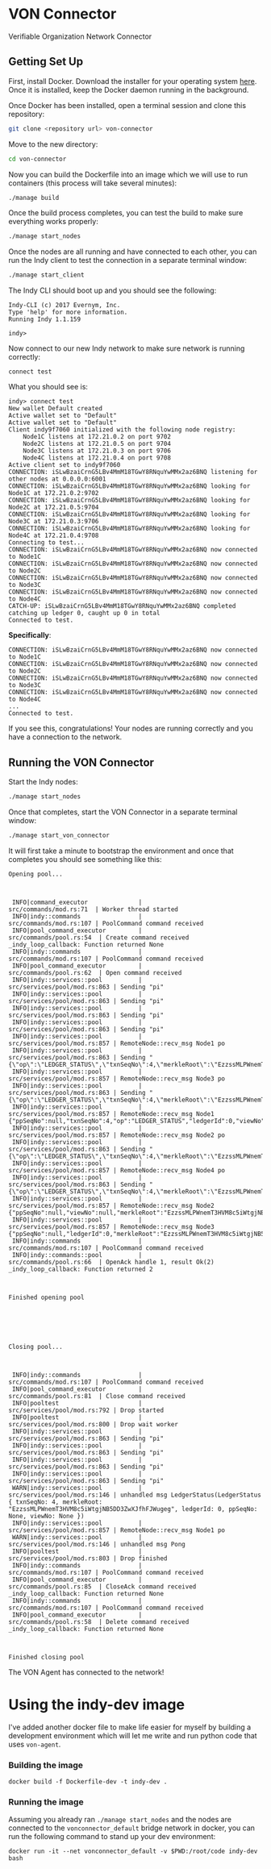 # VON Connector

Verifiable Organization Network Connector

## Getting Set Up

First, install Docker. Download the installer for your operating system [here](https://store.docker.com/search?type=edition&offering=community). Once it is installed, keep the Docker daemon running in the background.

Once Docker has been installed, open a terminal session and clone this repository:

```bash
git clone <repository url> von-connector
```

Move to the new directory:

```bash
cd von-connector
```

Now you can build the Dockerfile into an image which we will use to run containers (this process will take several minutes):

```bash
./manage build
```

Once the build process completes, you can test the build to make sure everything works properly:

```bash
./manage start_nodes
```

Once the nodes are all running and have connected to each other, you can run the Indy client to test the connection in a separate terminal window:

```bash
./manage start_client
```

The Indy CLI should boot up and you should see the following:

```
Indy-CLI (c) 2017 Evernym, Inc.
Type 'help' for more information.
Running Indy 1.1.159

indy>
```

Now connect to our new Indy network to make sure network is running correctly:

```
connect test
```

What you should see is:

```
indy> connect test
New wallet Default created
Active wallet set to "Default"
Active wallet set to "Default"
Client indy9f7060 initialized with the following node registry:
    Node1C listens at 172.21.0.2 on port 9702
    Node2C listens at 172.21.0.5 on port 9704
    Node3C listens at 172.21.0.3 on port 9706
    Node4C listens at 172.21.0.4 on port 9708
Active client set to indy9f7060
CONNECTION: iSLwBzaiCrnG5LBv4MmM18TGwY8RNquYwMMx2az6BNQ listening for other nodes at 0.0.0.0:6001
CONNECTION: iSLwBzaiCrnG5LBv4MmM18TGwY8RNquYwMMx2az6BNQ looking for Node1C at 172.21.0.2:9702
CONNECTION: iSLwBzaiCrnG5LBv4MmM18TGwY8RNquYwMMx2az6BNQ looking for Node2C at 172.21.0.5:9704
CONNECTION: iSLwBzaiCrnG5LBv4MmM18TGwY8RNquYwMMx2az6BNQ looking for Node3C at 172.21.0.3:9706
CONNECTION: iSLwBzaiCrnG5LBv4MmM18TGwY8RNquYwMMx2az6BNQ looking for Node4C at 172.21.0.4:9708
Connecting to test...
CONNECTION: iSLwBzaiCrnG5LBv4MmM18TGwY8RNquYwMMx2az6BNQ now connected to Node1C
CONNECTION: iSLwBzaiCrnG5LBv4MmM18TGwY8RNquYwMMx2az6BNQ now connected to Node2C
CONNECTION: iSLwBzaiCrnG5LBv4MmM18TGwY8RNquYwMMx2az6BNQ now connected to Node3C
CONNECTION: iSLwBzaiCrnG5LBv4MmM18TGwY8RNquYwMMx2az6BNQ now connected to Node4C
CATCH-UP: iSLwBzaiCrnG5LBv4MmM18TGwY8RNquYwMMx2az6BNQ completed catching up ledger 0, caught up 0 in total
Connected to test.
```

**Specifically**:

```
CONNECTION: iSLwBzaiCrnG5LBv4MmM18TGwY8RNquYwMMx2az6BNQ now connected to Node1C
CONNECTION: iSLwBzaiCrnG5LBv4MmM18TGwY8RNquYwMMx2az6BNQ now connected to Node2C
CONNECTION: iSLwBzaiCrnG5LBv4MmM18TGwY8RNquYwMMx2az6BNQ now connected to Node3C
CONNECTION: iSLwBzaiCrnG5LBv4MmM18TGwY8RNquYwMMx2az6BNQ now connected to Node4C
...
Connected to test.
```

If you see this, congratulations! Your nodes are running correctly and you have a connection to the network.

## Running the VON Connector

Start the Indy nodes:

```bash
./manage start_nodes
```

Once that completes, start the VON Connector in a separate terminal window:

```bash
./manage start_von_connector
```

It will first take a minute to bootstrap the environment and once that completes you should see something like this:

```
Opening pool...



 INFO|command_executor              |                src/commands/mod.rs:71  | Worker thread started
 INFO|indy::commands                |                src/commands/mod.rs:107 | PoolCommand command received
 INFO|pool_command_executor         |               src/commands/pool.rs:54  | Create command received
_indy_loop_callback: Function returned None
 INFO|indy::commands                |                src/commands/mod.rs:107 | PoolCommand command received
 INFO|pool_command_executor         |               src/commands/pool.rs:62  | Open command received
 INFO|indy::services::pool          |           src/services/pool/mod.rs:863 | Sending "pi"
 INFO|indy::services::pool          |           src/services/pool/mod.rs:863 | Sending "pi"
 INFO|indy::services::pool          |           src/services/pool/mod.rs:863 | Sending "pi"
 INFO|indy::services::pool          |           src/services/pool/mod.rs:863 | Sending "pi"
 INFO|indy::services::pool          |           src/services/pool/mod.rs:857 | RemoteNode::recv_msg Node1 po
 INFO|indy::services::pool          |           src/services/pool/mod.rs:863 | Sending "{\"op\":\"LEDGER_STATUS\",\"txnSeqNo\":4,\"merkleRoot\":\"EzzssMLPWnemT3HVM8c5iWtgjNB5DD3ZwXJfhFJWugeg\",\"ledgerId\":0,\"ppSeqNo\":null,\"viewNo\":null}"
 INFO|indy::services::pool          |           src/services/pool/mod.rs:857 | RemoteNode::recv_msg Node3 po
 INFO|indy::services::pool          |           src/services/pool/mod.rs:863 | Sending "{\"op\":\"LEDGER_STATUS\",\"txnSeqNo\":4,\"merkleRoot\":\"EzzssMLPWnemT3HVM8c5iWtgjNB5DD3ZwXJfhFJWugeg\",\"ledgerId\":0,\"ppSeqNo\":null,\"viewNo\":null}"
 INFO|indy::services::pool          |           src/services/pool/mod.rs:857 | RemoteNode::recv_msg Node1 {"ppSeqNo":null,"txnSeqNo":4,"op":"LEDGER_STATUS","ledgerId":0,"viewNo":null,"merkleRoot":"EzzssMLPWnemT3HVM8c5iWtgjNB5DD3ZwXJfhFJWugeg"}
 INFO|indy::services::pool          |           src/services/pool/mod.rs:857 | RemoteNode::recv_msg Node2 po
 INFO|indy::services::pool          |           src/services/pool/mod.rs:863 | Sending "{\"op\":\"LEDGER_STATUS\",\"txnSeqNo\":4,\"merkleRoot\":\"EzzssMLPWnemT3HVM8c5iWtgjNB5DD3ZwXJfhFJWugeg\",\"ledgerId\":0,\"ppSeqNo\":null,\"viewNo\":null}"
 INFO|indy::services::pool          |           src/services/pool/mod.rs:857 | RemoteNode::recv_msg Node4 po
 INFO|indy::services::pool          |           src/services/pool/mod.rs:863 | Sending "{\"op\":\"LEDGER_STATUS\",\"txnSeqNo\":4,\"merkleRoot\":\"EzzssMLPWnemT3HVM8c5iWtgjNB5DD3ZwXJfhFJWugeg\",\"ledgerId\":0,\"ppSeqNo\":null,\"viewNo\":null}"
 INFO|indy::services::pool          |           src/services/pool/mod.rs:857 | RemoteNode::recv_msg Node2 {"ppSeqNo":null,"viewNo":null,"merkleRoot":"EzzssMLPWnemT3HVM8c5iWtgjNB5DD3ZwXJfhFJWugeg","ledgerId":0,"txnSeqNo":4,"op":"LEDGER_STATUS"}
 INFO|indy::services::pool          |           src/services/pool/mod.rs:857 | RemoteNode::recv_msg Node3 {"ppSeqNo":null,"ledgerId":0,"merkleRoot":"EzzssMLPWnemT3HVM8c5iWtgjNB5DD3ZwXJfhFJWugeg","viewNo":null,"op":"LEDGER_STATUS","txnSeqNo":4}
 INFO|indy::commands                |                src/commands/mod.rs:107 | PoolCommand command received
 INFO|indy::commands::pool          |               src/commands/pool.rs:66  | OpenAck handle 1, result Ok(2)
_indy_loop_callback: Function returned 2



Finished opening pool






Closing pool...



 INFO|indy::commands                |                src/commands/mod.rs:107 | PoolCommand command received
 INFO|pool_command_executor         |               src/commands/pool.rs:81  | Close command received
 INFO|pooltest                      |           src/services/pool/mod.rs:792 | Drop started
 INFO|pooltest                      |           src/services/pool/mod.rs:800 | Drop wait worker
 INFO|indy::services::pool          |           src/services/pool/mod.rs:863 | Sending "pi"
 INFO|indy::services::pool          |           src/services/pool/mod.rs:863 | Sending "pi"
 INFO|indy::services::pool          |           src/services/pool/mod.rs:863 | Sending "pi"
 INFO|indy::services::pool          |           src/services/pool/mod.rs:863 | Sending "pi"
 WARN|indy::services::pool          |           src/services/pool/mod.rs:146 | unhandled msg LedgerStatus(LedgerStatus { txnSeqNo: 4, merkleRoot: "EzzssMLPWnemT3HVM8c5iWtgjNB5DD3ZwXJfhFJWugeg", ledgerId: 0, ppSeqNo: None, viewNo: None })
 INFO|indy::services::pool          |           src/services/pool/mod.rs:857 | RemoteNode::recv_msg Node1 po
 WARN|indy::services::pool          |           src/services/pool/mod.rs:146 | unhandled msg Pong
 INFO|pooltest                      |           src/services/pool/mod.rs:803 | Drop finished
 INFO|indy::commands                |                src/commands/mod.rs:107 | PoolCommand command received
 INFO|pool_command_executor         |               src/commands/pool.rs:85  | CloseAck command received
_indy_loop_callback: Function returned None
 INFO|indy::commands                |                src/commands/mod.rs:107 | PoolCommand command received
 INFO|pool_command_executor         |               src/commands/pool.rs:58  | Delete command received
_indy_loop_callback: Function returned None



Finished closing pool
```

The VON Agent has connected to the network!

# Using the indy-dev image

I've added another docker file to make life easier for myself by building a development environment
which will let me write and run python code that uses `von-agent`.

### Building the image

```
docker build -f Dockerfile-dev -t indy-dev .
```

### Running the image

Assuming you already ran `./manage start_nodes` and the nodes are connected to the `vonconnector_default`
bridge network in docker, you can run the following command to stand up your dev environment:

```
docker run -it --net vonconnector_default -v $PWD:/root/code indy-dev bash
```
